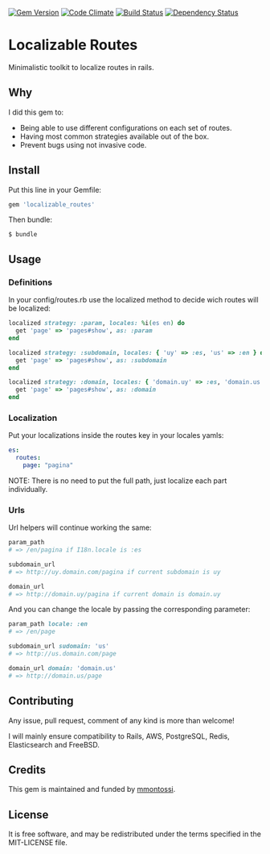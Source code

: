 [![Gem Version](https://badge.fury.io/rb/localizable_routes.svg)](http://badge.fury.io/rb/localizable_routes)
[![Code Climate](https://codeclimate.com/github/mmontossi/localizable_routes/badges/gpa.svg)](https://codeclimate.com/github/mmontossi/localizable_routes)
[![Build Status](https://travis-ci.org/mmontossi/localizable_routes.svg)](https://travis-ci.org/mmontossi/localizable_routes)
[![Dependency Status](https://gemnasium.com/mmontossi/localizable_routes.svg)](https://gemnasium.com/mmontossi/localizable_routes)

# Localizable Routes

Minimalistic toolkit to localize routes in rails.

## Why

I did this gem to:

- Being able to use different configurations on each set of routes.
- Having most common strategies available out of the box.
- Prevent bugs using not invasive code.

## Install

Put this line in your Gemfile:
```ruby
gem 'localizable_routes'
```

Then bundle:
```
$ bundle
```

## Usage

### Definitions

In your config/routes.rb use the localized method to decide wich routes will be localized:
```ruby
localized strategy: :param, locales: %i(es en) do
  get 'page' => 'pages#show', as: :param
end

localized strategy: :subdomain, locales: { 'uy' => :es, 'us' => :en } do
  get 'page' => 'pages#show', as: :subdomain
end

localized strategy: :domain, locales: { 'domain.uy' => :es, 'domain.us' => :en } do
  get 'page' => 'pages#show', as: :domain
end
```

### Localization

Put your localizations inside the routes key in your locales yamls:
```yaml
es:
  routes:
    page: "pagina"
```

NOTE: There is no need to put the full path, just localize each part individually.

### Urls

Url helpers will continue working the same:
```ruby
param_path
# => /en/pagina if I18n.locale is :es

subdomain_url
# => http://uy.domain.com/pagina if current subdomain is uy

domain_url
# => http://domain.uy/pagina if current domain is domain.uy
```

And you can change the locale by passing the corresponding parameter:
```ruby
param_path locale: :en
# => /en/page

subdomain_url sudomain: 'us'
# => http://us.domain.com/page

domain_url domain: 'domain.us'
# => http://domain.us/page
```

## Contributing

Any issue, pull request, comment of any kind is more than welcome!

I will mainly ensure compatibility to Rails, AWS, PostgreSQL, Redis, Elasticsearch and FreeBSD. 

## Credits

This gem is maintained and funded by [mmontossi](https://github.com/mmontossi).

## License

It is free software, and may be redistributed under the terms specified in the MIT-LICENSE file.
